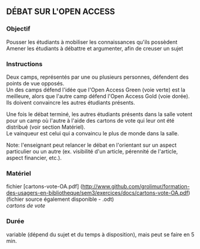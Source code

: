 ## DÉBAT SUR L'OPEN ACCESS

### Objectif
Pousser les étudiants à mobiliser les connaissances qu'ils possèdent
Amener les étudiants à débattre et argumenter, afin de creuser un sujet

### Instructions
Deux camps, représentés par une ou plusieurs personnes, défendent des points de vue opposés.<br/>
Un des camps défend l'idée que l'Open Access Green (voie verte) est la meilleure, alors que l'autre camp défend l'Open Access Gold (voie dorée).<br/>
Ils doivent convaincre les autres étudiants présents.<br/>

Une fois le débat terminé, les autres étudiants présents dans la salle votent pour un camp où l'autre à l'aide des cartons de vote qui leur ont été distribué (voir section Matériel).<br/>
Le vainqueur est celui qui a convaincu le plus de monde dans la salle.

Note: l'enseignant peut relancer le débat en l'orientant sur un aspect particulier ou un autre (ex. visibilité d'un article, pérennité de l'article, aspect financier, etc.).

### Matériel
fichier [cartons-vote-OA.pdf] (http://www.github.com/grolimur/formation-des-usagers-en-bibliotheque/sem3/exercices/docs/cartons-vote-OA.pdf) (fichier source également disponible - .odt)<br/>
*cartons de vote*

### Durée
variable (dépend du sujet et du temps à disposition), mais peut se faire en 5 min.

